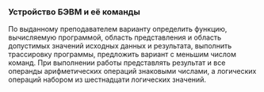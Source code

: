 ### Устройство БЭВМ и её команды
По выданному преподавателем варианту определить функцию, вычисляемую программой, область представления и область допустимых значений исходных данных и результата, выполнить трассировку программы, предложить вариант с меньшим числом команд. При выполнении работы представлять результат и все операнды арифметических операций знаковыми числами, а логических операций набором из шестнадцати логических значений.
